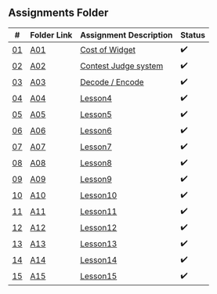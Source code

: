 ## Assignments Folder

|      #      | Folder Link  | Assignment Description        | Status             |
| :---------: | ------------ | ----------------------------- | ------------------ |
| [01](./A01) | [A01](./A01) | [Cost of Widget](./A01)       | :heavy_check_mark: |
| [02](./A02) | [A02](./A02) | [Contest Judge system](./A02) | :heavy_check_mark: |
| [03](./A03) | [A03](./A03) | [Decode / Encode](./A03)      | :heavy_check_mark: |
| [04](./A04) | [A04](./A04) | [Lesson4](./A04)              | :heavy_check_mark: |
| [05](./A05) | [A05](./A05) | [Lesson5](./A05)              | :heavy_check_mark: |
| [06](./A06) | [A06](./A06) | [Lesson6](./A06)              | :heavy_check_mark: |
| [07](./A07) | [A07](./A07) | [Lesson7](./A07)              | :heavy_check_mark: |
| [08](./A08) | [A08](./A08) | [Lesson8](./A08)              | :heavy_check_mark: |
| [09](./A09) | [A09](./A09) | [Lesson9](./A09)              | :heavy_check_mark: |
| [10](./A10) | [A10](./A10) | [Lesson10](./A10)             | :heavy_check_mark: |
| [11](./A11) | [A11](./A11) | [Lesson11](./A11)             | :heavy_check_mark: |
| [12](./A12) | [A12](./A12) | [Lesson12](./A12)             | :heavy_check_mark: |
| [13](./A13) | [A13](./A13) | [Lesson13](./A13)             | :heavy_check_mark: |
| [14](./A14) | [A14](./A14) | [Lesson14](./A14)             | :heavy_check_mark: |
| [15](./A15) | [A15](./A15) | [Lesson15](./A15)             | :heavy_check_mark: |
